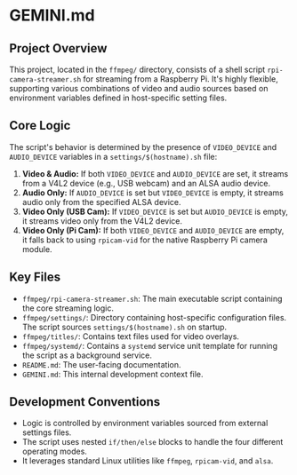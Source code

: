 # GEMINI.md

## Project Overview

This project, located in the `ffmpeg/` directory, consists of a shell script `rpi-camera-streamer.sh` for streaming from a Raspberry Pi. It's highly flexible, supporting various combinations of video and audio sources based on environment variables defined in host-specific setting files.

## Core Logic

The script's behavior is determined by the presence of `VIDEO_DEVICE` and `AUDIO_DEVICE` variables in a `settings/$(hostname).sh` file:

1.  **Video & Audio:** If both `VIDEO_DEVICE` and `AUDIO_DEVICE` are set, it streams from a V4L2 device (e.g., USB webcam) and an ALSA audio device.
2.  **Audio Only:** If `AUDIO_DEVICE` is set but `VIDEO_DEVICE` is empty, it streams audio only from the specified ALSA device.
3.  **Video Only (USB Cam):** If `VIDEO_DEVICE` is set but `AUDIO_DEVICE` is empty, it streams video only from the V4L2 device.
4.  **Video Only (Pi Cam):** If both `VIDEO_DEVICE` and `AUDIO_DEVICE` are empty, it falls back to using `rpicam-vid` for the native Raspberry Pi camera module.

## Key Files

-   `ffmpeg/rpi-camera-streamer.sh`: The main executable script containing the core streaming logic.
-   `ffmpeg/settings/`: Directory containing host-specific configuration files. The script sources `settings/$(hostname).sh` on startup.
-   `ffmpeg/titles/`: Contains text files used for video overlays.
-   `ffmpeg/systemd/`: Contains a `systemd` service unit template for running the script as a background service.
-   `README.md`: The user-facing documentation.
-   `GEMINI.md`: This internal development context file.

## Development Conventions

-   Logic is controlled by environment variables sourced from external settings files.
-   The script uses nested `if/then/else` blocks to handle the four different operating modes.
-   It leverages standard Linux utilities like `ffmpeg`, `rpicam-vid`, and `alsa`.
